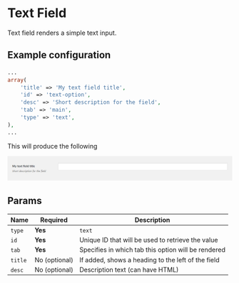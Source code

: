 # Text Field

Text field renders a simple text input.
 
## Example configuration

```php
...
array(
    'title' => 'My text field title',
    'id' => 'text-option',
    'desc' => 'Short description for the field',
    'tab' => 'main',
    'type' => 'text',
),
...
```

This will produce the following

![gras](../assets/text.jpg)

## Params

| Name | Required | Description |
| --- | --- | --- |
| `type` | **Yes** | `text`
| `id` | **Yes** | Unique ID that will be used to retrieve the value
| `tab` | **Yes** | Specifies in which tab this option will be rendered
| `title` | No (optional) | If added, shows a heading to the left of the field
| `desc` | No (optional) | Description text (can have HTML)